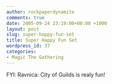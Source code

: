 ```yaml
---
author: rockpaperdynamite
comments: true
date: 2005-09-24 23:19:00+00:00 +1000
layout: post
slug: super-happy-fun-set
title: Super Happy Fun Set
wordpress_id: 37
categories:
- Magic The Gathering
---
```


FYI: Ravnica: City of Guilds is realy fun!




